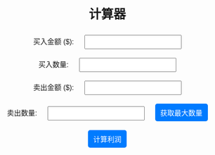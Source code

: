 <!DOCTYPE html>
<html lang="en">
<head>
    <meta charset="UTF-8">
    <meta name="viewport" content="width=device-width, initial-scale=1.0">
    <title>Profit Calculator</title>
    <style>
        body {
            font-family: Arial, sans-serif;
            display: flex;
            flex-direction: column;
            align-items: center;
            justify-content: center;
            height: 100vh;
            margin: 0;
        }
        label, input, button {
            margin: 10px;
            font-size: 16px;
        }
        input {
            padding: 5px;
        }
        button {
            padding: 8px 12px;
            background-color: #007BFF;
            color: white;
            border: none;
            border-radius: 5px;
            cursor: pointer;
        }
        button:hover {
            background-color: #0056b3;
        }
        #result {
            margin-top: 20px;
            font-size: 18px;
        }
     .profit-positive {
            color: #ed00ff;
            font-weight: bold;
        }
     .profit-negative {
            color: #ffae00;
            font-weight: bold;
        }
     .buy-price {
            color: #008000;
        }
     .sell-price {
            color: #ff0000;
        }
     .balance {
            color: #fff000;
        }
     .profit-percentage-positive {
            color: #ed00ff;
            font-weight: bold;
        }
     .profit-percentage-negative {
            color: #ffae00;
            font-weight: bold;
        }
    </style>
</head>
<body>
    <h1>计算器</h1>
    <div>
        <label for="buyAmount">买入金额 ($):</label>
        <input type="number" id="buyAmount" step="0.01" required>
    </div>
    <div>
        <label for="buyQuantity">买入数量:</label>
        <input type="number" id="buyQuantity" step="0.01" required>
    </div>
    <div>
        <label for="sellAmount">卖出金额 ($):</label>
        <input type="number" id="sellAmount" step="0.01" required>
    </div>
    <div>
        <label for="sellQuantity">卖出数量:</label>
        <input type="number" id="sellQuantity" step="0.01" required>
        <button id="maxQuantityButton">获取最大数量</button>
    </div>
    <div>
        <button id="calculateButton">计算利润</button>
    </div>
    <div id="result"></div>
    <script>
        document.getElementById('maxQuantityButton').onclick = function() {
            // 将卖出数量设置为买入数量，包括小数点后面的所有数据
            var buyQuantity = parseFloat(document.getElementById('buyQuantity').value);
            document.getElementById('sellQuantity').value = buyQuantity;
        };

        document.getElementById('calculateButton').onclick = function() {
            // 获取输入的买入金额
            var buyAmount = parseFloat(document.getElementById('buyAmount').value);
            // 获取输入的买入数量
            var buyQuantity = parseFloat(document.getElementById('buyQuantity').value);
            // 获取输入的卖出金额
            var sellAmount = parseFloat(document.getElementById('sellAmount').value);
            // 获取输入的卖出数量
            var sellQuantity = parseFloat(document.getElementById('sellQuantity').value);

            // 计算买入总成本
            var buyTotal = buyAmount * buyQuantity;
            // 计算卖出总收入
            var sellTotal = sellAmount * sellQuantity;
            // 计算利润
            var profit = sellTotal - buyTotal;
            // 计算利润百分比
            var profitPercent = ((sellTotal - buyTotal) / buyTotal) * 100;
            // 计算余额
            var balance = profit * 7.3;

            var resultText = '';
            resultText += '<p class="buy-price">买入价格: $' + buyTotal.toFixed(20) + '</p>';
            resultText += '<p class="sell-price">卖出价格: $' + sellTotal.toFixed(20) + '</p>';

            if (profit >= 0) {
                resultText += '<p class="profit-positive">你赚了: $' + profit.toFixed(20) + '</p>';
                resultText += '<p class="profit-percentage-positive">利润百分比: ' + profitPercent.toFixed(20) + '%</p>';
            } else {
                resultText += '<p class="profit-negative">你亏了: $' + profit.toFixed(20) + '</p>';
                resultText += '<p class="profit-percentage-negative">利润百分比: ' + profitPercent.toFixed(20) + '%</p>';
            }

            resultText += '<p class="balance">你的余额: $' + balance.toFixed(20) + '</p>';

            // 显示利润结果
            var resultDiv = document.getElementById('result');
            resultDiv.innerHTML = resultText;
        };
    </script>
</body>
</html>
